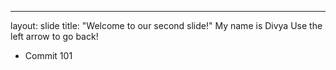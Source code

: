 ---
layout: slide
title: "Welcome to our second slide!"
My name is Divya 
Use the left arrow to go back!
* Commit 101
